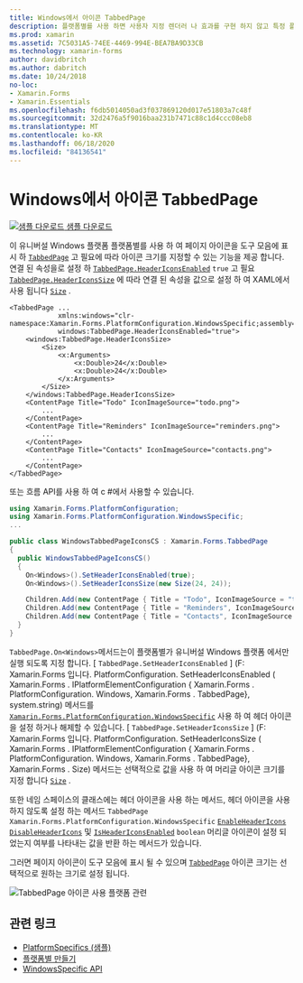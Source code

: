 ```yaml
---
title: Windows에서 아이콘 TabbedPage
description: 플랫폼별를 사용 하면 사용자 지정 렌더러 나 효과를 구현 하지 않고 특정 플랫폼 에서만 사용할 수 있는 기능을 사용할 수 있습니다. 이 문서에서는 TabbedPage 도구 모음에 페이지 아이콘을 표시 하는 데 사용 되는 Windows 플랫폼별를 사용 하는 방법을 설명 합니다.
ms.prod: xamarin
ms.assetid: 7C5031A5-74EE-4469-994E-BEA7BA9D33CB
ms.technology: xamarin-forms
author: davidbritch
ms.author: dabritch
ms.date: 10/24/2018
no-loc:
- Xamarin.Forms
- Xamarin.Essentials
ms.openlocfilehash: f6db5014050ad3f037869120d017e51803a7c48f
ms.sourcegitcommit: 32d2476a5f9016baa231b7471c88c1d4ccc08eb8
ms.translationtype: MT
ms.contentlocale: ko-KR
ms.lasthandoff: 06/18/2020
ms.locfileid: "84136541"
---
```

# <a name="tabbedpage-icons-on-windows"></a>Windows에서 아이콘 TabbedPage

[![샘플 다운로드](~/media/shared/download.png) 샘플 다운로드](https://docs.microsoft.com/samples/xamarin/xamarin-forms-samples/userinterface-platformspecifics)

이 유니버설 Windows 플랫폼 플랫폼별를 사용 하 여 페이지 아이콘을 도구 모음에 표시 하 [`TabbedPage`](xref:Xamarin.Forms.TabbedPage) 고 필요에 따라 아이콘 크기를 지정할 수 있는 기능을 제공 합니다. 연결 된 속성을로 설정 하 [`TabbedPage.HeaderIconsEnabled`](xref:Xamarin.Forms.PlatformConfiguration.WindowsSpecific.TabbedPage.HeaderIconsEnabledProperty) `true` 고 필요 [`TabbedPage.HeaderIconsSize`](xref:Xamarin.Forms.PlatformConfiguration.WindowsSpecific.TabbedPage.HeaderIconsSizeProperty) 에 따라 연결 된 속성을 값으로 설정 하 여 XAML에서 사용 됩니다 [`Size`](xref:Xamarin.Forms.Size) .

```xaml
<TabbedPage ...
            xmlns:windows="clr-namespace:Xamarin.Forms.PlatformConfiguration.WindowsSpecific;assembly=Xamarin.Forms.Core"
            windows:TabbedPage.HeaderIconsEnabled="true">
    <windows:TabbedPage.HeaderIconsSize>
        <Size>
            <x:Arguments>
                <x:Double>24</x:Double>
                <x:Double>24</x:Double>
            </x:Arguments>
        </Size>
    </windows:TabbedPage.HeaderIconsSize>
    <ContentPage Title="Todo" IconImageSource="todo.png">
        ...
    </ContentPage>
    <ContentPage Title="Reminders" IconImageSource="reminders.png">
        ...
    </ContentPage>
    <ContentPage Title="Contacts" IconImageSource="contacts.png">
        ...
    </ContentPage>
</TabbedPage>
```

또는 흐름 API를 사용 하 여 c #에서 사용할 수 있습니다.

```csharp
using Xamarin.Forms.PlatformConfiguration;
using Xamarin.Forms.PlatformConfiguration.WindowsSpecific;
...

public class WindowsTabbedPageIconsCS : Xamarin.Forms.TabbedPage
{
  public WindowsTabbedPageIconsCS()
  {
    On<Windows>().SetHeaderIconsEnabled(true);
    On<Windows>().SetHeaderIconsSize(new Size(24, 24));

    Children.Add(new ContentPage { Title = "Todo", IconImageSource = "todo.png" });
    Children.Add(new ContentPage { Title = "Reminders", IconImageSource = "reminders.png" });
    Children.Add(new ContentPage { Title = "Contacts", IconImageSource = "contacts.png" });
  }
}
```

`TabbedPage.On<Windows>`메서드는이 플랫폼별가 유니버설 Windows 플랫폼 에서만 실행 되도록 지정 합니다. [ `TabbedPage.SetHeaderIconsEnabled` ] (F: Xamarin.Forms 입니다. PlatformConfiguration. SetHeaderIconsEnabled ( Xamarin.Forms . IPlatformElementConfiguration { Xamarin.Forms . PlatformConfiguration. Windows, Xamarin.Forms . TabbedPage}, system.string) 메서드를 [`Xamarin.Forms.PlatformConfiguration.WindowsSpecific`](xref:Xamarin.Forms.PlatformConfiguration.WindowsSpecific) 사용 하 여 헤더 아이콘을 설정 하거나 해제할 수 있습니다. [ `TabbedPage.SetHeaderIconsSize` ] (F: Xamarin.Forms 입니다. PlatformConfiguration. SetHeaderIconsSize ( Xamarin.Forms . IPlatformElementConfiguration { Xamarin.Forms . PlatformConfiguration. Windows, Xamarin.Forms . TabbedPage}, Xamarin.Forms . Size) 메서드는 선택적으로 값을 사용 하 여 머리글 아이콘 크기를 지정 합니다 [`Size`](xref:Xamarin.Forms.Size) .

또한 네임 스페이스의 클래스에는 헤더 아이콘을 사용 하는 메서드, 헤더 아이콘을 사용 하지 않도록 설정 하는 메서드 `TabbedPage` `Xamarin.Forms.PlatformConfiguration.WindowsSpecific` [`EnableHeaderIcons`](xref:Xamarin.Forms.PlatformConfiguration.WindowsSpecific.TabbedPage.EnableHeaderIcons*) [`DisableHeaderIcons`](xref:Xamarin.Forms.PlatformConfiguration.WindowsSpecific.TabbedPage.DisableHeaderIcons*) 및 [`IsHeaderIconsEnabled`](xref:Xamarin.Forms.PlatformConfiguration.WindowsSpecific.TabbedPage.IsHeaderIconsEnabled*) `boolean` 머리글 아이콘이 설정 되었는지 여부를 나타내는 값을 반환 하는 메서드가 있습니다.

그러면 페이지 아이콘이 도구 모음에 표시 될 수 있으며 [`TabbedPage`](xref:Xamarin.Forms.TabbedPage) 아이콘 크기는 선택적으로 원하는 크기로 설정 됩니다.

![TabbedPage 아이콘 사용 플랫폼 관련](tabbedpage-icons-images/tabbedpage-icons.png "TabbedPage 아이콘 사용 플랫폼 관련")

## <a name="related-links"></a>관련 링크

- [PlatformSpecifics (샘플)](https://docs.microsoft.com/samples/xamarin/xamarin-forms-samples/userinterface-platformspecifics)
- [플랫폼별 만들기](~/xamarin-forms/platform/platform-specifics/index.md#creating-platform-specifics)
- [WindowsSpecific API](xref:Xamarin.Forms.PlatformConfiguration.WindowsSpecific)
